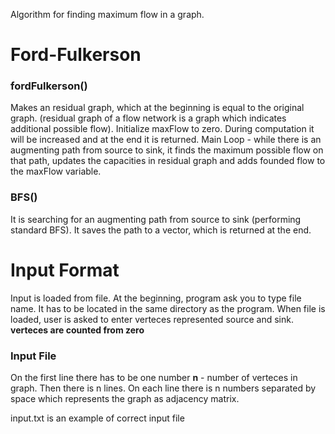 Algorithm for finding maximum flow in a graph.

# Ford-Fulkerson

### fordFulkerson()
Makes an residual graph, which at the beginning is equal to the original graph. (residual graph of a flow network is a graph which indicates additional possible flow).
Initialize maxFlow to zero. During computation it will be increased and at the end it is returned.
Main Loop - while there is an augmenting path from source to sink, it finds the maximum possible flow on that path, updates the capacities in residual graph and adds founded flow to the maxFlow variable.

### BFS()
It is searching for an augmenting path from source to sink (performing standard BFS). It saves the path to a vector, which is returned at the end.


# Input Format
Input is loaded from file.
At the beginning, program ask you to type file name. It has to be located in the same directory as the program.
When file is loaded, user is asked to enter verteces represented source and sink. **verteces are counted from zero**

### Input File
On the first line there has to be one number **n** - number of verteces in graph.
Then there is n lines. On each line there is n numbers separated by space which represents the graph as adjacency matrix.

input.txt is an example of correct input file
